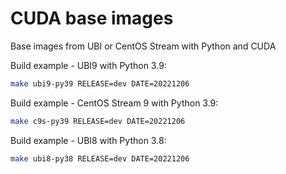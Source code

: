 # CUDA base images

Base images from UBI or CentOS Stream with Python and CUDA

Build example - UBI9 with Python 3.9:

```bash
make ubi9-py39 RELEASE=dev DATE=20221206
```

Build example - CentOS Stream 9 with Python 3.9:

```bash
make c9s-py39 RELEASE=dev DATE=20221206
```

Build example - UBI8 with Python 3.8:

```bash
make ubi8-py38 RELEASE=dev DATE=20221206
```
